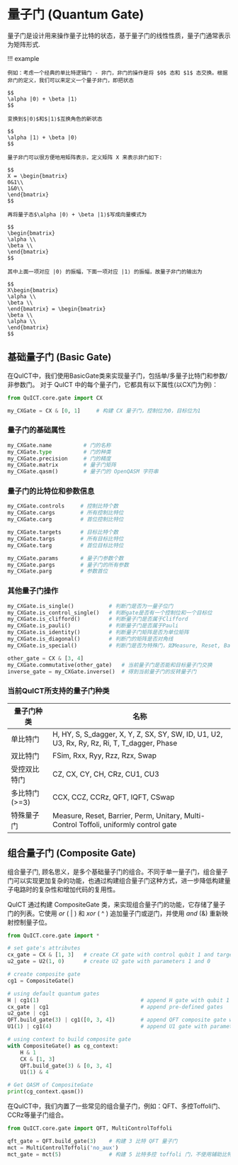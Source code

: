 # 量子门 (Quantum Gate)

量子门是设计用来操作量子比特的状态，基于量子门的线性性质，量子门通常表示为矩阵形式.

!!! example

    例如：考虑一个经典的单比特逻辑门 - 非门，非门的操作是将 $0$ 态和 $1$ 态交换。根据非门的定义，我们可以来定义一个量子非门，即把状态

    $$
    \alpha |0⟩ + \beta |1⟩
    $$

    变换到$|0⟩$和$|1⟩$互换角色的新状态
    
    $$
    \alpha |1⟩ + \beta |0⟩
    $$

    量子非门可以很方便地用矩阵表示，定义矩阵 X 来表示非门如下:

    $$
    X = \begin{bmatrix}
    0&1\\
    1&0\\
    \end{bmatrix}
    $$

    再将量子态$\alpha |0⟩ + \beta |1⟩$写成向量模式为
    
    $$
    \begin{bmatrix}
    \alpha \\
    \beta \\
    \end{bmatrix}
    $$

    其中上面一项对应 |0⟩ 的振幅，下面一项对应 |1⟩ 的振幅，故量子非门的输出为

    $$
    X\begin{bmatrix}
    \alpha \\
    \beta \\
    \end{bmatrix} = \begin{bmatrix}
    \beta \\
    \alpha \\
    \end{bmatrix}
    $$

## 基础量子门 (Basic Gate)

在QuICT中，我们使用BasicGate类来实现量子门，包括单/多量子比特门和参数/非参数门。
对于 QuICT 中的每个量子门，它都具有以下属性(以CX门为例)：

``` python
from QuICT.core.gate import CX

my_CXGate = CX & [0, 1]     # 构建 CX 量子门，控制位为0，目标位为1
```

### 量子门的基础属性

``` python
my_CXGate.name          # 门的名称
my_CXGate.type          # 门的种类
my_CXGate.precision     # 门的精度
my_CXGate.matrix        # 量子门矩阵
my_CXGate.qasm()        # 量子门的 OpenQASM 字符串
```

### 量子门的比特位和参数信息

``` python
my_CXGate.controls     # 控制比特个数
my_CXGate.cargs        # 所有控制比特位
my_CXGate.carg         # 首位控制比特位

my_CXGate.targets      # 目标比特个数
my_CXGate.targs        # 所有目标比特位
my_CXGate.targ         # 首位目标比特位

my_CXGate.params       # 量子门参数个数
my_CXGate.pargs        # 量子门的所有参数
my_CXGate.parg         # 参数首位
```

### 其他量子门操作

``` python
my_CXGate.is_single()           # 判断门是否为一量子位门
my_CXGate.is_control_single()   # 判断gate是否有一个控制位和一个目标位
my_CXGate.is_clifford()         # 判断量子门是否属于Clifford
my_CXGate.is_pauli()            # 判断量子门是否属于Pauli
my_CXGate.is_identity()         # 判断量子门矩阵是否为单位矩阵
my_CXGate.is_diagonal()         # 判断门的矩阵是否对角线
my_CXGate.is_special()          # 判断门是否为特殊门，如Measure, Reset, Barrier, Unitary, ...

other_gate = CX & [3, 4]
my_CXGate.commutative(other_gate)   # 当前量子门是否能和目标量子门交换
inverse_gate = my_CXGate.inverse()  # 得到当前量子门的反转量子门
```

### 当前QuICT所支持的量子门种类

|  量子门种类  |   名称   |
|   ------    | ------- |
|    单比特门    | H, HY, S, S_dagger, X, Y, Z, SX, SY, SW, ID, U1, U2, U3, Rx, Ry, Rz, Ri, T, T_dagger, Phase |
|    双比特门    | FSim, Rxx, Ryy, Rzz, Rzx, Swap |
|  受控双比特门  | CZ, CX, CY, CH, CRz, CU1, CU3 |
|  多比特门(>=3) | CCX, CCZ, CCRz, QFT, IQFT, CSwap |
|  特殊量子门    | Measure, Reset, Barrier, Perm, Unitary, Multi-Control Toffoli, uniformly control gate |


## 组合量子门 (Composite Gate)

组合量子门, 顾名思义，是多个基础量子门的组合。不同于单一量子门，组合量子门可以实现更加复杂的功能，也通过构建组合量子门这种方式，进一步降低构建量子电路时的复杂性和增加代码的复用性。

QuICT 通过构建 CompositeGate 类，来实现组合量子门的功能，它存储了量子门的列表。它使用 $or$ ( | ) 和 $xor$ ( ^ ) 追加量子门或逆门，并使用 $and$ (&) 重新映射控制量子位。

``` python
from QuICT.core.gate import *

# set gate's attributes
cx_gate = CX & [1, 3]   # create CX gate with control qubit 1 and target qubit 3
u2_gate = U2(1, 0)      # create U2 gate with parameters 1 and 0

# create composite gate
cg1 = CompositeGate()

# using default quantum gates
H | cg1(1)                                # append H gate with qubit 1
cx_gate | cg1                             # append pre-defined gates
u2_gate | cg1
QFT.build_gate(3) | cg1([0, 3, 4])        # append QFT composite gate with qubit [0, 3, 4]
U1(1) | cg1(4)                            # append U1 gate with parameters 1 and qubit 4   

# using context to build composite gate
with CompositeGate() as cg_context:
    H & 1
    CX & [1, 3]
    QFT.build_gate(3) & [0, 3, 4]
    U1(1) & 4

# Get QASM of CompositeGate
print(cg_context.qasm())
```

在QuICT中，我们内置了一些常见的组合量子门，例如：QFT、多控Toffoli门、CCRz等量子门组合。

``` python
from QuICT.core.gate import QFT, MultiControlToffoli

qft_gate = QFT.build_gate(3)    # 构建 3 比特 QFT 量子门
mct = MultiControlToffoli('no_aux')
mct_gate = mct(5)               # 构建 5 比特多控 toffoli 门，不使用辅助比特
```
